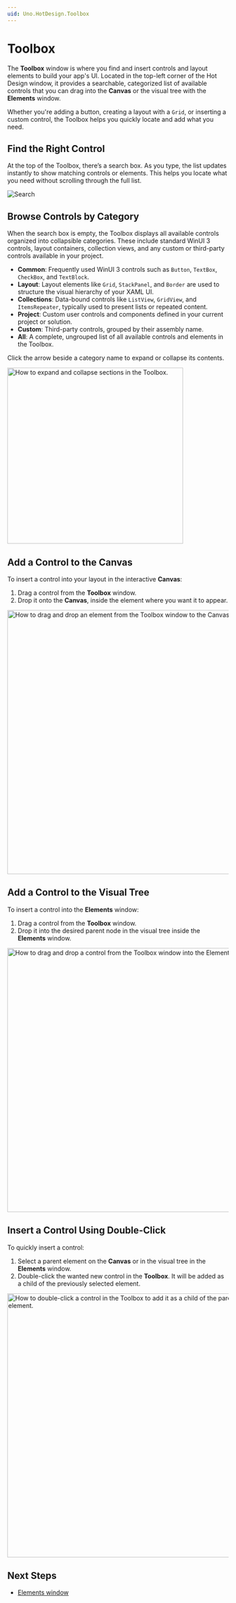 ```yaml
---
uid: Uno.HotDesign.Toolbox
---
```


# Toolbox

The **Toolbox** window is where you find and insert controls and layout elements to build your app's UI. Located in the top-left corner of the Hot Design window, it provides a searchable, categorized list of available controls that you can drag into the **Canvas** or the visual tree with the **Elements** window.

Whether you're adding a button, creating a layout with a `Grid`, or inserting a custom control, the Toolbox helps you quickly locate and add what you need.

## Find the Right Control

At the top of the Toolbox, there’s a search box. As you type, the list updates instantly to show matching controls or elements. This helps you locate what you need without scrolling through the full list.

![Search](Assets/toolbox-search.png)

## Browse Controls by Category

When the search box is empty, the Toolbox displays all available controls organized into collapsible categories. These include standard WinUI 3 controls, layout containers, collection views, and any custom or third-party controls available in your project.

- **Common**: Frequently used WinUI 3 controls such as `Button`, `TextBox`, `CheckBox`, and `TextBlock`.
- **Layout**: Layout elements like `Grid`, `StackPanel`, and `Border` are used to structure the visual hierarchy of your XAML UI.
- **Collections**: Data-bound controls like `ListView`, `GridView`, and `ItemsRepeater`, typically used to present lists or repeated content.
- **Project**: Custom user controls and components defined in your current project or solution.
- **Custom**: Third-party controls, grouped by their assembly name.
- **All**: A complete, ungrouped list of all available controls and elements in the Toolbox.

Click the arrow beside a category name to expand or collapse its contents.

<img src="Assets/toolbox-expand-section.gif" height="400" alt="How to expand and collapse sections in the Toolbox." />

## Add a Control to the Canvas

To insert a control into your layout in the interactive **Canvas**:

1. Drag a control from the **Toolbox** window.
2. Drop it onto the **Canvas**, inside the element where you want it to appear.

<img src="Assets/toolbox-add-to-canvas.gif" height="600" alt="How to drag and drop an element from the Toolbox window to the Canvas." />

## Add a Control to the Visual Tree

To insert a control into the **Elements** window:

1. Drag a control from the **Toolbox** window.
2. Drop it into the desired parent node in the visual tree inside the **Elements** window.

<img src="Assets/toolbox-add-to-tree.gif" height="600" alt="How to drag and drop a control from the Toolbox window into the Elements window." />

## Insert a Control Using Double-Click

To quickly insert a control:

1. Select a parent element on the **Canvas** or in the visual tree in the **Elements** window.
2. Double-click the wanted new control in the **Toolbox**. It will be added as a child of the previously selected element.

<img src="Assets/toolbox-add-to-tree-double-click.gif" height="600" alt="How to double-click a control in the Toolbox to add it as a child of the parent selected element." />

## Next Steps

- [Elements window](xref:Uno.HotDesign.Elements)
